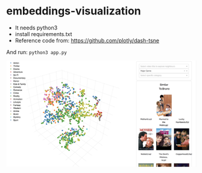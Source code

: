 # embeddings-visualization

* It needs python3
* install requirements.txt
* Reference code from: https://github.com/plotly/dash-tsne

And run:
`python3 app.py`

![Alt text](screenshot.png?raw=true "Title")
